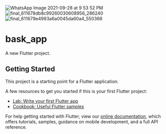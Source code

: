![WhatsApp Image 2021-09-28 at 9 53 52 PM](https://user-images.githubusercontent.com/73067444/135127150-44ec4795-bbc1-4d61-880c-7bb4077ad5d4.jpeg)
![final_611678db8c99260030608956_286240](https://user-images.githubusercontent.com/73067444/129368072-a1eaf9a0-1fd5-45e9-80bd-668fcaada845.png)
![final_611679e4993a6a0045da60a4_550368](https://user-images.githubusercontent.com/73067444/129368094-25cf5db0-e32d-4121-9611-5dd866d031f1.png)
# bask_app

A new Flutter project.

## Getting Started

This project is a starting point for a Flutter application.

A few resources to get you started if this is your first Flutter project:

- [Lab: Write your first Flutter app](https://flutter.dev/docs/get-started/codelab)
- [Cookbook: Useful Flutter samples](https://flutter.dev/docs/cookbook)

For help getting started with Flutter, view our
[online documentation](https://flutter.dev/docs), which offers tutorials,
samples, guidance on mobile development, and a full API reference.
